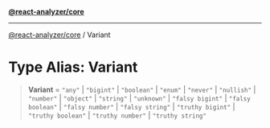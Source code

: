 [**@react-analyzer/core**](../README.md)

***

[@react-analyzer/core](../README.md) / Variant

# Type Alias: Variant

> **Variant** = `"any"` \| `"bigint"` \| `"boolean"` \| `"enum"` \| `"never"` \| `"nullish"` \| `"number"` \| `"object"` \| `"string"` \| `"unknown"` \| `"falsy bigint"` \| `"falsy boolean"` \| `"falsy number"` \| `"falsy string"` \| `"truthy bigint"` \| `"truthy boolean"` \| `"truthy number"` \| `"truthy string"`
